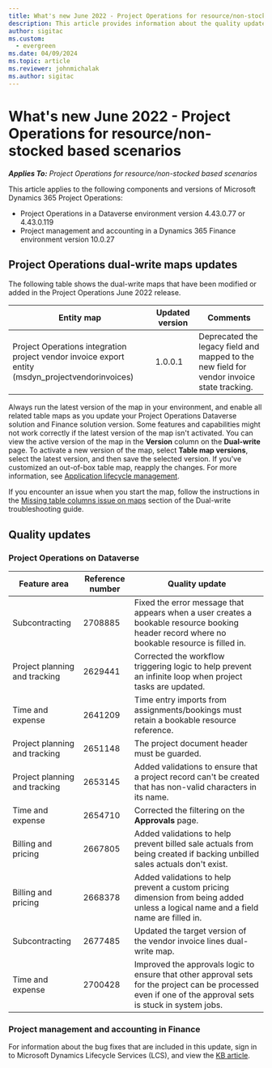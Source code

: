 ```yaml
---
title: What's new June 2022 - Project Operations for resource/non-stocked based scenarios
description: This article provides information about the quality updates that are available in the June 2022 release of Microsoft Dynamics 365 Project Operations for resource/non-stocked based scenarios.
author: sigitac
ms.custom:
  - evergreen
ms.date: 04/09/2024
ms.topic: article
ms.reviewer: johnmichalak 
ms.author: sigitac
---
```


# What's new June 2022 - Project Operations for resource/non-stocked based scenarios

_**Applies To:** Project Operations for resource/non-stocked based scenarios_

This article applies to the following components and versions of Microsoft Dynamics 365 Project Operations:

- Project Operations in a Dataverse environment version 4.43.0.77 or 4.43.0.119
- Project management and accounting in a Dynamics 365 Finance environment version 10.0.27

## Project Operations dual-write maps updates

The following table shows the dual-write maps that have been modified or added in the Project Operations June 2022 release.

| Entity map | Updated version | Comments |
| --- | --- | --- |
| Project Operations integration project vendor invoice export entity (msdyn_projectvendorinvoices) | 1.0.0.1 | Deprecated the legacy field and mapped to the new field for vendor invoice state tracking. |

Always run the latest version of the map in your environment, and enable all related table maps as you update your Project Operations Dataverse solution and Finance solution version. Some features and capabilities might not work correctly if the latest version of the map isn't activated. You can view the active version of the map in the **Version** column on the **Dual-write** page. To activate a new version of the map, select **Table map versions**, select the latest version, and then save the selected version. If you've customized an out-of-box table map, reapply the changes. For more information, see [Application lifecycle management](/dynamics365/fin-ops-core/dev-itpro/data-entities/dual-write/app-lifecycle-management).

If you encounter an issue when you start the map, follow the instructions in the [Missing table columns issue on maps](/dynamics365/fin-ops-core/dev-itpro/data-entities/dual-write/dual-write-troubleshooting-finops-upgrades#missing-table-columns-issue-on-maps) section of the Dual-write troubleshooting guide.

## Quality updates

### Project Operations on Dataverse

| Feature area | Reference number | Quality update |
| --- | --- | --- |
| Subcontracting | 2708885 | Fixed the error message that appears when a user creates a bookable resource booking header record where no bookable resource is filled in. |
| Project planning and tracking | 2629441 | Corrected the workflow triggering logic to help prevent an infinite loop when project tasks are updated. |
| Time and expense | 2641209 | Time entry imports from assignments/bookings must retain a bookable resource reference. |
| Project planning and tracking | 2651148 | The project document header must be guarded.|
| Project planning and tracking | 2653145 | Added validations to ensure that a project record can't be created that has non-valid characters in its name. |
| Time and expense | 2654710 | Corrected the filtering on the **Approvals** page. |
| Billing and pricing | 2667805 | Added validations to help prevent billed sale actuals from being created if backing unbilled sales actuals don't exist. |
| Billing and pricing | 2668378 | Added validations to help prevent a custom pricing dimension from being added unless a logical name and a field name are filled in. |
| Subcontracting | 2677485 | Updated the target version of the vendor invoice lines dual-write map. |
| Time and expense | 2700428 | Improved the approvals logic to ensure that other approval sets for the project can be processed even if one of the approval sets is stuck in system jobs. |

### Project management and accounting in Finance

For information about the bug fixes that are included in this update, sign in to Microsoft Dynamics Lifecycle Services (LCS), and view the [KB article](https://fix.lcs.dynamics.com/Issue/Details?bugId=673271).
